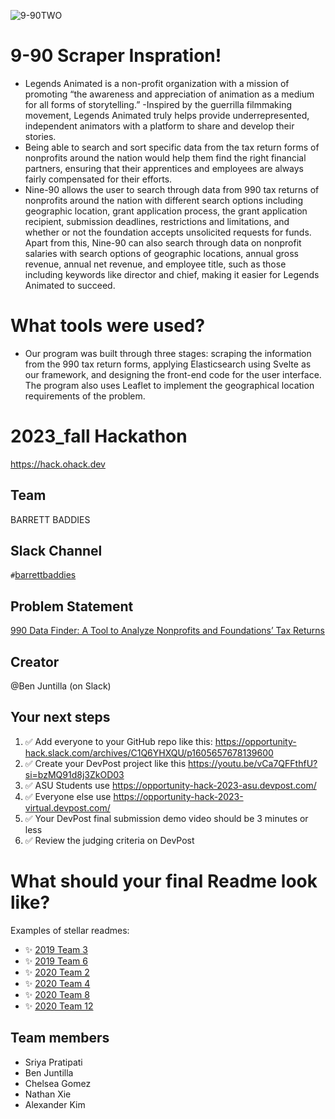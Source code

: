 ![9-90TWO](https://github.com/2023-opportunity-hack/BARRETT-BADDIES---990DataFinder-ATooltoAnalyzeNonprofitsandFoundations-TaxReturns/assets/102429804/9b5d2c16-6fa0-461a-9bfd-20c7577e2dbb)

# 9-90 Scraper Inspration!
- Legends Animated is a non-profit organization with a mission of promoting “the awareness and appreciation of animation as a medium for all forms of storytelling.”
-Inspired by the guerrilla filmmaking movement, Legends Animated truly helps provide underrepresented, independent animators with a platform to share and develop their stories.
- Being able to search and sort specific data from the tax return forms of nonprofits around the nation would help them find the right financial partners, ensuring that their apprentices and employees are always fairly compensated for their efforts.
- Nine-90 allows the user to search through data from 990 tax returns of nonprofits around the nation with different search options including geographic location, grant application process, the grant application recipient, submission deadlines, restrictions and limitations, and whether or not the foundation accepts unsolicited requests for funds. Apart from this, Nine-90 can also search through data on nonprofit salaries with search options of geographic locations, annual gross revenue, annual net revenue, and employee title, such as those including keywords like director and chief, making it easier for Legends Animated to succeed. 

# What tools were used?
- Our program was built through three stages: scraping the information from the 990 tax return forms, applying Elasticsearch using Svelte as our framework, and designing the front-end code for the user interface. The program also uses Leaflet to implement the geographical location requirements of the problem.

# 2023_fall Hackathon

https://hack.ohack.dev

## Team

BARRETT BADDIES

## Slack Channel

`#`[barrettbaddies](https://opportunity-hack.slack.com/app_redirect?channel=barrettbaddies)

## Problem Statement

[990 Data Finder: A Tool to Analyze Nonprofits and Foundations’ Tax Returns](https://ohack.dev/project/xsnjfdchdZNjGThFjJPh)

## Creator

@Ben Juntilla (on Slack)

## Your next steps

1. ✅ Add everyone to your GitHub repo like this: https://opportunity-hack.slack.com/archives/C1Q6YHXQU/p1605657678139600
2. ✅ Create your DevPost project like this https://youtu.be/vCa7QFFthfU?si=bzMQ91d8j3ZkOD03
3. ✅ ASU Students use https://opportunity-hack-2023-asu.devpost.com/
4. ✅ Everyone else use https://opportunity-hack-2023-virtual.devpost.com/
5. ✅ Your DevPost final submission demo video should be 3 minutes or less
6. ✅ Review the judging criteria on DevPost

# What should your final Readme look like?

Examples of stellar readmes:

-   ✨ [2019 Team 3](https://github.com/2019-Arizona-Opportunity-Hack/Team-3)
-   ✨ [2019 Team 6](https://github.com/2019-Arizona-Opportunity-Hack/Team-6)
-   ✨ [2020 Team 2](https://github.com/2020-opportunity-hack/Team-02)
-   ✨ [2020 Team 4](https://github.com/2020-opportunity-hack/Team-04)
-   ✨ [2020 Team 8](https://github.com/2020-opportunity-hack/Team-08)
-   ✨ [2020 Team 12](https://github.com/2020-opportunity-hack/Team-12)

## Team members

-   Sriya Pratipati
-   Ben Juntilla
-   Chelsea Gomez
-   Nathan Xie
-   Alexander Kim
